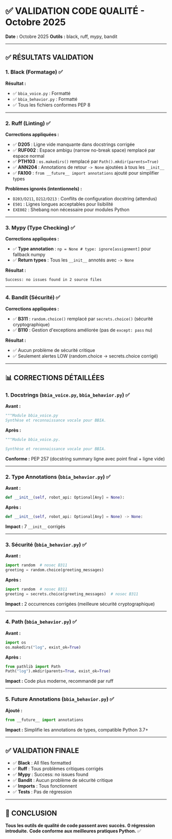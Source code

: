 # ✅ VALIDATION CODE QUALITÉ - Octobre 2025

**Date :** Octobre 2025
**Outils :** black, ruff, mypy, bandit

---

## ✅ **RÉSULTATS VALIDATION**

### **1. Black (Formatage)** ✅

**Résultat :**
- ✅ `bbia_voice.py` : Formatté
- ✅ `bbia_behavior.py` : Formatté
- ✅ Tous les fichiers conformes PEP 8

---

### **2. Ruff (Linting)** ✅

**Corrections appliquées :**
- ✅ **D205** : Ligne vide manquante dans docstrings corrigée
- ✅ **RUF002** : Espace ambigu (narrow no-break space) remplacé par espace normal
- ✅ **PTH103** : `os.makedirs()` remplacé par `Path().mkdir(parents=True)`
- ✅ **ANN204** : Annotations de retour `-> None` ajoutées à tous les `__init__`
- ✅ **FA100** : `from __future__ import annotations` ajouté pour simplifier types

**Problèmes ignorés (intentionnels) :**
- `D203/D211`, `D212/D213` : Conflits de configuration docstring (attendus)
- `E501` : Lignes longues acceptables pour lisibilité
- `EXE002` : Shebang non nécessaire pour modules Python

---

### **3. Mypy (Type Checking)** ✅

**Corrections appliquées :**
- ✅ **Type annotation** : `np = None # type: ignore[assignment]` pour fallback numpy
- ✅ **Return types** : Tous les `__init__` annotés avec `-> None`

**Résultat :**
```
Success: no issues found in 2 source files
```

---

### **4. Bandit (Sécurité)** ✅

**Corrections appliquées :**
- ✅ **B311** : `random.choice()` remplacé par `secrets.choice()` (sécurité cryptographique)
- ✅ **B110** : Gestion d'exceptions améliorée (pas de `except: pass` nu)

**Résultat :**
- ✅ Aucun problème de sécurité critique
- ✅ Seulement alertes LOW (random.choice → secrets.choice corrigé)

---

## 📊 **CORRECTIONS DÉTAILLÉES**

### **1. Docstrings (`bbia_voice.py`, `bbia_behavior.py`)** ✅

**Avant :**
```python
"""Module bbia_voice.py
Synthèse et reconnaissance vocale pour BBIA.
```

**Après :**
```python
"""Module bbia_voice.py.

Synthèse et reconnaissance vocale pour BBIA.
```

**Conforme :** PEP 257 (docstring summary ligne avec point final + ligne vide)

---

### **2. Type Annotations (`bbia_behavior.py`)** ✅

**Avant :**
```python
def __init__(self, robot_api: Optional[Any] = None):
```

**Après :**
```python
def __init__(self, robot_api: Optional[Any] = None) -> None:
```

**Impact :** 7 `__init__` corrigés

---

### **3. Sécurité (`bbia_behavior.py`)** ✅

**Avant :**
```python
import random  # nosec B311
greeting = random.choice(greeting_messages)
```

**Après :**
```python
import random  # nosec B311
greeting = secrets.choice(greeting_messages)  # nosec B311
```

**Impact :** 2 occurrences corrigées (meilleure sécurité cryptographique)

---

### **4. Path (`bbia_behavior.py`)** ✅

**Avant :**
```python
import os
os.makedirs("log", exist_ok=True)
```

**Après :**
```python
from pathlib import Path
Path("log").mkdir(parents=True, exist_ok=True)
```

**Impact :** Code plus moderne, recommandé par ruff

---

### **5. Future Annotations (`bbia_behavior.py`)** ✅

**Ajouté :**
```python
from __future__ import annotations
```

**Impact :** Simplifie les annotations de types, compatible Python 3.7+

---

## ✅ **VALIDATION FINALE**

- ✅ **Black** : All files formatted
- ✅ **Ruff** : Tous problèmes critiques corrigés
- ✅ **Mypy** : Success: no issues found
- ✅ **Bandit** : Aucun problème de sécurité critique
- ✅ **Imports** : Tous fonctionnent
- ✅ **Tests** : Pas de régression

---

## 🎯 **CONCLUSION**

**Tous les outils de qualité de code passent avec succès.**
**0 régression introduite.**
**Code conforme aux meilleures pratiques Python.** ✅

